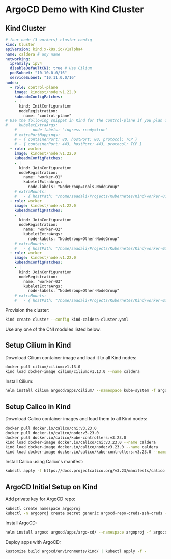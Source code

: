 # **ArgoCD Demo with Kind Cluster**

## **Kind Cluster**

```yaml
# four node (3 workers) cluster config
kind: Cluster
apiVersion: kind.x-k8s.io/v1alpha4
name: caldera # any name
networking:
  ipFamily: ipv4
  disableDefaultCNI: true # Use Cilium
  podSubnet: "10.10.0.0/16"
  serviceSubnet: "10.11.0.0/16"
nodes:
  - role: control-plane
    image: kindest/node:v1.22.0
    kubeadmConfigPatches:
    - |
      kind: InitConfiguration
      nodeRegistration:
        name: "control-plane"
# Use the following snippet in Kind for the control-plane if you plan on using the default Kind CNI and not use Cilium.
#     kubeletExtraArgs:
    #       node-labels: "ingress-ready=true"
    # extraPortMappings:
    # - { containerPort: 80, hostPort: 80, protocol: TCP }
    # - { containerPort: 443, hostPort: 443, protocol: TCP }
  - role: worker
    image: kindest/node:v1.22.0
    kubeadmConfigPatches:
    - |
      kind: JoinConfiguration
      nodeRegistration:
        name: "worker-01"
        kubeletExtraArgs:
          node-labels: "NodeGroup=Tools-NodeGroup"
    # extraMounts:
    #   - { hostPath: "/home/saadali/Projects/Kubernetes/Kind/worker-01", containerPath: "/var/local-path-provisioner" }
  - role: worker
    image: kindest/node:v1.22.0
    kubeadmConfigPatches:
    - |
      kind: JoinConfiguration
      nodeRegistration:
        name: "worker-02"
        kubeletExtraArgs:
          node-labels: "NodeGroup=Other-NodeGroup"
    # extraMounts:
    #   - { hostPath: "/home/saadali/Projects/Kubernetes/Kind/worker-02", containerPath: "/var/local-path-provisioner" }
  - role: worker
    image: kindest/node:v1.22.0
    kubeadmConfigPatches:
    - |
      kind: JoinConfiguration
      nodeRegistration:
        name: "worker-03"
        kubeletExtraArgs:
          node-labels: "NodeGroup=Other-NodeGroup"
    # extraMounts:
    #   - { hostPath: "/home/saadali/Projects/Kubernetes/Kind/worker-03", containerPath: "/var/local-path-provisioner" }
```
Provision the cluster:
```bash
kind create cluster --config kind-caldera-cluster.yaml
```

Use any one of the CNI modules listed below.

## **Setup Cilium in Kind**
Download Cilium container image and load it to all Kind nodes:
```bash
docker pull cilium/cilium:v1.13.0
kind load docker-image cilium/cilium:v1.13.0 --name caldera
```
Install Cilium:
```bash
helm install cilium argocd/apps/cilium/ --namespace kube-system -f argocd/apps/cilium/environments/kind/values.yaml
```

## **Setup Calico in Kind**
Download Calico container images and load them to all Kind nodes:
```bash
docker pull docker.io/calico/cni:v3.23.0
docker pull docker.io/calico/node:v3.23.0
docker pull docker.io/calico/kube-controllers:v3.23.0
kind load docker-image docker.io/calico/cni:v3.23.0 --name caldera
kind load docker-image docker.io/calico/node:v3.23.0 --name caldera
kind load docker-image docker.io/calico/kube-controllers:v3.23.0 --name caldera

```
Install Calico using Calico's manifest:
```bash
kubectl apply -f https://docs.projectcalico.org/v3.23/manifests/calico.yaml
```

## **ArgoCD Initial Setup on Kind**
Add private key for ArgoCD repo:
```bash
kubectl create namespace argoproj
kubectl -n argoproj create secret generic argocd-repo-creds-ssh-creds --from-literal=url=git@github.com:NIXKnight/ArgoCD-Demo.git --from-file=sshPrivateKey=$HOME/.ssh/id_rsa -o json --dry-run=client | jq '.metadata.labels |= {"argocd.argoproj.io/secret-type": "repo-creds"}' | kubectl apply -f -
```
Install ArgoCD:
```bash
helm install argocd argocd/apps/argo-cd/ --namespace argoproj -f argocd/apps/argo-cd/environments/kind/values.yaml
```
Deploy apps with ArgoCD:
```bash
kustomize build argocd/environments/kind/ | kubectl apply -f -
```
